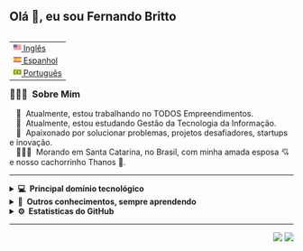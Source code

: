## Olá 👋, eu sou Fernando Britto

<table align="right">
 <tr><td><a href="README.md"><img src="images/us-flag.png" height="14"> Inglês</a></td></tr>
 <tr><td><a href="README_es.md"><img src="images/es-flag.png" height="14"> Espanhol</a></td></tr>
 <tr><td><a href="README_pt.md"><img src="images/br-flag.png" height="14"> Português</a></td></tr>
</table>

### 👨🏽‍💻 &nbsp;Sobre Mim

&nbsp;&nbsp;&nbsp;🔭 &nbsp;Atualmente, estou trabalhando no TODOS Empreendimentos. \
&nbsp;&nbsp;&nbsp;🌱 &nbsp;Atualmente, estou estudando Gestão da Tecnologia da Informação. \
&nbsp;&nbsp;&nbsp;💓 &nbsp;Apaixonado por solucionar problemas, projetos desafiadores, startups e inovação.\
&nbsp;&nbsp;&nbsp;👨‍👩‍👦 &nbsp;Morando em Santa Catarina, no Brasil, com minha amada esposa 💘 e nosso cachorrinho Thanos 🐶.

<hr/>

<details>
  <summary><b>💻 &nbsp;Principal domínio tecnológico</b></summary>
  <br/>

![Serverless](https://camo.githubusercontent.com/9a5ae0ebc9b7e1261df86045426e5d1bbbab67827df9143d51ada8c25bfd7f41/68747470733a2f2f696d672e736869656c64732e696f2f7374617469632f76313f7374796c653d666f722d7468652d6261646765266d6573736167653d5365727665726c65737326636f6c6f723d464435373530266c6f676f3d5365727665726c657373266c6f676f436f6c6f723d464646464646266c6162656c3d)&nbsp;
![NodeJS](https://camo.githubusercontent.com/faec9d89bd2c7d47b91d988dcd0f27011c27e8191d45836cfa36bf2b3c2a92bd/68747470733a2f2f696d672e736869656c64732e696f2f7374617469632f76313f7374796c653d666f722d7468652d6261646765266d6573736167653d4e6f64652e6a7326636f6c6f723d333339393333266c6f676f3d4e6f64652e6a73266c6f676f436f6c6f723d464646464646266c6162656c3d)&nbsp;
![JavaScript](https://camo.githubusercontent.com/3aaee8bf7885dcf0cea8a5647c4514b7d800b1a730d38bce7dadf6bff883378d/68747470733a2f2f696d672e736869656c64732e696f2f7374617469632f76313f7374796c653d666f722d7468652d6261646765266d6573736167653d4a61766153637269707426636f6c6f723d323232323232266c6f676f3d4a617661536372697074266c6f676f436f6c6f723d463744463145266c6162656c3d)&nbsp;
![TypeScript](https://camo.githubusercontent.com/773cfd323f61dbc7301a98e28c69fbd0f27f491272f4acf48106936ca1d14c47/68747470733a2f2f696d672e736869656c64732e696f2f7374617469632f76313f7374796c653d666f722d7468652d6261646765266d6573736167653d5479706553637269707426636f6c6f723d333137384336266c6f676f3d54797065536372697074266c6f676f436f6c6f723d464646464646266c6162656c3d)&nbsp;
![Docker](https://camo.githubusercontent.com/4ec342876a40b53ffc6230a41196528690f9f42b1098fd354df46c649720b4c6/68747470733a2f2f696d672e736869656c64732e696f2f7374617469632f76313f7374796c653d666f722d7468652d6261646765266d6573736167653d446f636b657226636f6c6f723d323439364544266c6f676f3d446f636b6572266c6f676f436f6c6f723d464646464646266c6162656c3d)&nbsp;
![HTML5](https://camo.githubusercontent.com/d2da7e7ec8424780720101d4853c64dffb81dc69dfdd25a0ce88cdb3848bbc6f/68747470733a2f2f696d672e736869656c64732e696f2f7374617469632f76313f7374796c653d666f722d7468652d6261646765266d6573736167653d48544d4c3526636f6c6f723d453334463236266c6f676f3d48544d4c35266c6f676f436f6c6f723d464646464646266c6162656c3d)&nbsp;
![CSS3](https://camo.githubusercontent.com/9fe0ddca8c80fd49703246ca3b9a894ddfdc9c1c80f6ab5de92bbe91471dbab8/68747470733a2f2f696d672e736869656c64732e696f2f7374617469632f76313f7374796c653d666f722d7468652d6261646765266d6573736167653d4353533326636f6c6f723d313537324236266c6f676f3d43535333266c6f676f436f6c6f723d464646464646266c6162656c3d)&nbsp;
![Git](https://camo.githubusercontent.com/42acc7ee3a18313a065e672e0835729edf3361dedb045d6c3cf8821fe30a1c2d/68747470733a2f2f696d672e736869656c64732e696f2f7374617469632f76313f7374796c653d666f722d7468652d6261646765266d6573736167653d47697426636f6c6f723d463035303332266c6f676f3d476974266c6f676f436f6c6f723d464646464646266c6162656c3d)&nbsp;
![GitHub](https://camo.githubusercontent.com/cca71357fe98ec5f8cd6ebab9044ad2901f4b64ebda379ac81608ed9f1caa1a0/68747470733a2f2f696d672e736869656c64732e696f2f7374617469632f76313f7374796c653d666f722d7468652d6261646765266d6573736167653d47697448756226636f6c6f723d313831373137266c6f676f3d476974487562266c6f676f436f6c6f723d464646464646266c6162656c3d)&nbsp;
![GitLab](https://camo.githubusercontent.com/95900cde890a26bb00d39efb39a0047d253ffe5fef66f19c10b351378f459e2d/68747470733a2f2f696d672e736869656c64732e696f2f7374617469632f76313f7374796c653d666f722d7468652d6261646765266d6573736167653d4769744c616226636f6c6f723d464336443236266c6f676f3d4769744c6162266c6f676f436f6c6f723d464646464646266c6162656c3d)&nbsp;
![AWS](https://camo.githubusercontent.com/80d308b575eba9b5e7c5743493566354071b3b2324f406d6998eb498207415c3/68747470733a2f2f696d672e736869656c64732e696f2f7374617469632f76313f7374796c653d666f722d7468652d6261646765266d6573736167653d416d617a6f6e2b41575326636f6c6f723d323332463345266c6f676f3d416d617a6f6e2b415753266c6f676f436f6c6f723d464646464646266c6162656c3d)&nbsp;
![LAMBDA](https://camo.githubusercontent.com/46e209d8ab944a4a88e17676bb90a736e2bcdf8172020a543271ce7b048546d7/68747470733a2f2f696d672e736869656c64732e696f2f7374617469632f76313f7374796c653d666f722d7468652d6261646765266d6573736167653d4157532b4c616d62646126636f6c6f723d323232323232266c6f676f3d4157532b4c616d626461266c6f676f436f6c6f723d464639393030266c6162656c3d)&nbsp;
![S3](https://camo.githubusercontent.com/e72c2a6e52df2d1ff78867b6eafa3a97a48267bcbe22710fbf204883d056a6f7/68747470733a2f2f696d672e736869656c64732e696f2f7374617469632f76313f7374796c653d666f722d7468652d6261646765266d6573736167653d416d617a6f6e2b533326636f6c6f723d353639413331266c6f676f3d416d617a6f6e2b5333266c6f676f436f6c6f723d464646464646266c6162656c3d)&nbsp;
![DYNAMODB](https://camo.githubusercontent.com/fa3832fa482510513ba62d9971eb7b30c0bf94d7f5fa580372c45dd89940dbba/68747470733a2f2f696d672e736869656c64732e696f2f7374617469632f76313f7374796c653d666f722d7468652d6261646765266d6573736167653d416d617a6f6e2b44796e616d6f444226636f6c6f723d343035334436266c6f676f3d416d617a6f6e2b44796e616d6f4442266c6f676f436f6c6f723d464646464646266c6162656c3d)&nbsp;
![CloudWatch](https://camo.githubusercontent.com/a0a50b1a54e2ac97b283c50f8cf61fc45e02fafee73cd85427286140b877ca2f/68747470733a2f2f696d672e736869656c64732e696f2f7374617469632f76313f7374796c653d666f722d7468652d6261646765266d6573736167653d416d617a6f6e2b436c6f7564576174636826636f6c6f723d464634463842266c6f676f3d416d617a6f6e2b436c6f75645761746368266c6f676f436f6c6f723d464646464646266c6162656c3d)&nbsp;
![API_Gateway](https://camo.githubusercontent.com/8042c5222ce33c4a54a9f3552def9008dac1d6d1007f4f34d0f75a2defb10848/68747470733a2f2f696d672e736869656c64732e696f2f7374617469632f76313f7374796c653d666f722d7468652d6261646765266d6573736167653d416d617a6f6e2b4150492b4761746577617926636f6c6f723d464634463842266c6f676f3d416d617a6f6e2b4150492b47617465776179266c6f676f436f6c6f723d464646464646266c6162656c3d)&nbsp;
![EC2](https://camo.githubusercontent.com/8343fac9f847924f1b065027914ca66ff80e8857526b7561e559a09013a18e81/68747470733a2f2f696d672e736869656c64732e696f2f7374617469632f76313f7374796c653d666f722d7468652d6261646765266d6573736167653d416d617a6f6e2b45433226636f6c6f723d323232323232266c6f676f3d416d617a6f6e2b454332266c6f676f436f6c6f723d464639393030266c6162656c3d)&nbsp;
![ECS](https://camo.githubusercontent.com/24ba4f46b1e8c1f6a9af07ed15d72cec542cd8eb069f0f68840cc1286b0ba5db/68747470733a2f2f696d672e736869656c64732e696f2f7374617469632f76313f7374796c653d666f722d7468652d6261646765266d6573736167653d416d617a6f6e2b45435326636f6c6f723d323232323232266c6f676f3d416d617a6f6e2b454353266c6f676f436f6c6f723d464639393030266c6162656c3d)&nbsp;
![RDS](https://camo.githubusercontent.com/a0e04b83999063a10ea67a7f82c07f5740feb574bf376bb863fc039e61091991/68747470733a2f2f696d672e736869656c64732e696f2f7374617469632f76313f7374796c653d666f722d7468652d6261646765266d6573736167653d416d617a6f6e2b52445326636f6c6f723d353237464646266c6f676f3d416d617a6f6e2b524453266c6f676f436f6c6f723d464646464646266c6162656c3d)&nbsp;
![SQS](https://camo.githubusercontent.com/fc6e33181bd12a96f854fe2b7ad5eea13fec6a30020a2e89476ea16d3912680e/68747470733a2f2f696d672e736869656c64732e696f2f7374617469632f76313f7374796c653d666f722d7468652d6261646765266d6573736167653d416d617a6f6e2b53515326636f6c6f723d464634463842266c6f676f3d416d617a6f6e2b535153266c6f676f436f6c6f723d464646464646266c6162656c3d)&nbsp;
![REDIS](https://camo.githubusercontent.com/96b42e2a7e8943d51689b0b33fcc4d51fdcf4239f7f9da9f71224d1be905d96f/68747470733a2f2f696d672e736869656c64732e696f2f7374617469632f76313f7374796c653d666f722d7468652d6261646765266d6573736167653d526564697326636f6c6f723d444333383244266c6f676f3d5265646973266c6f676f436f6c6f723d464646464646266c6162656c3d)&nbsp;
![AZURE_DEVOPS](https://camo.githubusercontent.com/e390f20e5556c26f902300a4f5f6d1547caae6f89094cd77364b6e490d3bc89a/68747470733a2f2f696d672e736869656c64732e696f2f7374617469632f76313f7374796c653d666f722d7468652d6261646765266d6573736167653d417a7572652b4465764f707326636f6c6f723d303037384437266c6f676f3d417a7572652b4465764f7073266c6f676f436f6c6f723d464646464646266c6162656c3d)&nbsp;
![Postgres](https://camo.githubusercontent.com/95a15266c9b093e9070410fa62c8dcba6611e79edd738e0ded7ec5b52541d6c4/68747470733a2f2f696d672e736869656c64732e696f2f7374617469632f76313f7374796c653d666f722d7468652d6261646765266d6573736167653d506f737467726553514c26636f6c6f723d343136394531266c6f676f3d506f737467726553514c266c6f676f436f6c6f723d464646464646266c6162656c3d)
![MySQL](https://camo.githubusercontent.com/539a184961e9ab46a914b3a57718cd52f9a122ffb33a0bcaaa92484add20ba72/68747470733a2f2f696d672e736869656c64732e696f2f7374617469632f76313f7374796c653d666f722d7468652d6261646765266d6573736167653d4d7953514c26636f6c6f723d343437394131266c6f676f3d4d7953514c266c6f676f436f6c6f723d464646464646266c6162656c3d)
![MariaDB](https://camo.githubusercontent.com/4faa47bee254ce34bb9390b2b18d807441130af079a6326e8646d2b1ffc2f3e1/68747470733a2f2f696d672e736869656c64732e696f2f7374617469632f76313f7374796c653d666f722d7468652d6261646765266d6573736167653d4d61726961444226636f6c6f723d303033353435266c6f676f3d4d617269614442266c6f676f436f6c6f723d464646464646266c6162656c3d)
![REACT](https://camo.githubusercontent.com/67a01fa7cf337616274f39c070a11638f2e65720e414ef55b8dd3f9c2a803b2a/68747470733a2f2f696d672e736869656c64732e696f2f7374617469632f76313f7374796c653d666f722d7468652d6261646765266d6573736167653d526561637426636f6c6f723d323232323232266c6f676f3d5265616374266c6f676f436f6c6f723d363144414642266c6162656c3d)&nbsp;
![GRAPHQL](https://camo.githubusercontent.com/2e1f2dc091af830685d2057c2d4c797b639c7d1601a8d6019629272c210b707b/68747470733a2f2f696d672e736869656c64732e696f2f7374617469632f76313f7374796c653d666f722d7468652d6261646765266d6573736167653d4772617068514c26636f6c6f723d453130303938266c6f676f3d4772617068514c266c6f676f436f6c6f723d464646464646266c6162656c3d)&nbsp;
![SOLID](https://camo.githubusercontent.com/df264342610614aae9931b11b91c94decc97b775c73e6860843efd3122b8ffdc/68747470733a2f2f696d672e736869656c64732e696f2f7374617469632f76313f7374796c653d666f722d7468652d6261646765266d6573736167653d536f6c696426636f6c6f723d324334463743266c6f676f3d536f6c6964266c6f676f436f6c6f723d464646464646266c6162656c3d)&nbsp;
![SEQUELIZE](https://camo.githubusercontent.com/0a4aff6e255d17730282bc6b00ed6c73a3f09bca95365a4f5d73462106f8a789/68747470733a2f2f696d672e736869656c64732e696f2f7374617469632f76313f7374796c653d666f722d7468652d6261646765266d6573736167653d53657175656c697a6526636f6c6f723d323232323232266c6f676f3d53657175656c697a65266c6f676f436f6c6f723d353242304537266c6162656c3d)&nbsp;
![JEST](https://camo.githubusercontent.com/a3c759b03851724d698cf6880e546dc47d402f08aa3c48b716279118117c0736/68747470733a2f2f696d672e736869656c64732e696f2f7374617469632f76313f7374796c653d666f722d7468652d6261646765266d6573736167653d4a65737426636f6c6f723d433231333235266c6f676f3d4a657374266c6f676f436f6c6f723d464646464646266c6162656c3d)&nbsp;
![PRISMA](https://camo.githubusercontent.com/def1c04b0d668da46387f400f1e4c8cf78b13232722e377caa595d71aa8047c9/68747470733a2f2f696d672e736869656c64732e696f2f7374617469632f76313f7374796c653d666f722d7468652d6261646765266d6573736167653d507269736d6126636f6c6f723d324433373438266c6f676f3d507269736d61266c6f676f436f6c6f723d464646464646266c6162656c3d)&nbsp;
![WebPack](https://camo.githubusercontent.com/839ef4d02b5457b425e2fa7378309ef096e01b604b093d57ce55245562e59eb8/68747470733a2f2f696d672e736869656c64732e696f2f7374617469632f76313f7374796c653d666f722d7468652d6261646765266d6573736167653d5765627061636b26636f6c6f723d323232323232266c6f676f3d5765627061636b266c6f676f436f6c6f723d384444364639266c6162656c3d)&nbsp;

</details>

<details>
  <summary><b>🧠 &nbsp;Outros conhecimentos, sempre aprendendo</b></summary>
  <br/>

![NestJS](https://img.shields.io/badge/NESTJS-E0234E.svg?&style=flat&logo=nestjs&logoColor=white)&nbsp;
![GRPC](https://img.shields.io/badge/GRPC-4285F4.svg?&style=flat&logo=google&logoColor=white)&nbsp;
![Kafka](https://img.shields.io/badge/APACHA%20KAFKA-231F20.svg?&style=flat&logo=apache-kafka&logoColor=white)&nbsp;\
![Kubernetes](https://img.shields.io/badge/KUBERNETES-326CE5.svg?&style=flat&logo=kubernetes&logoColor=white)&nbsp;
![Django](https://img.shields.io/badge/Django-092E20?style=style=flat&logo=django&logoColor=white)&nbsp;
![GithubActions](https://img.shields.io/badge/GITHUB%20ACTIONS-2088FF.svg?&style=flat&logo=github-actions&logoColor=white)&nbsp;\
![GCP](https://img.shields.io/badge/GOOGLE%20CLOUD%20PLATAFORM-4285F4.svg?&style=flat&logo=google-cloud&logoColor=white)&nbsp;
![Figma](https://img.shields.io/badge/Figma-F24E1E?style=flat&logo=figma&logoColor=white)&nbsp;\
![TensorFlow](https://img.shields.io/badge/TensorFlow-FF6F00?style=flat&logo=tensorflow&logoColor=white)&nbsp;
![BDD](https://img.shields.io/badge/BEHAVIOR%20DD-4479A1.svg?&style=flat&logo=bdd&logoColor=white)&nbsp;
![PHOTOSHOP](https://img.shields.io/badge/PHOTOSHOP-31A8FF.svg?&style=flat&logo=adobe-photoshop&logoColor=white)&nbsp;
![ILLUSTRATOR](https://img.shields.io/badge/ILLUSTRATOR-FFAE1A.svg?&style=flat&logo=adobe-illustrator&logoColor=black)&nbsp;\
![Blockchain](https://img.shields.io/badge/BLOCKCHAIN-121D33.svg?&style=flat&logo=blockchain-dot-com&logoColor=white)&nbsp;

</details>

<details>
  <summary><b>⚙️ &nbsp;Estatisticas do GitHub</b></summary>
  <br/>
    <p align="center">
        <img height="137px" src="https://github-readme-streak-stats.herokuapp.com/?user=fernandobritto&hide_border=true&theme=nightowl" />
    </p>
    <p align="center">
        <img height="137px" src="https://github-readme-stats.vercel.app/api?username=fernandobritto&hide_title=true&hide_border=true&show_icons=true&include_all_commits=true&count_private=true&line_height=21&theme=nightowl" /> <img height="137px" src="https://github-readme-stats.vercel.app/api/top-langs/?username=fernandobritto&hide=html&hide_title=true&hide_border=true&layout=compact&langs_count=8&theme=nightowl" />
    </p>
</details>

<hr/>

<p align="right">
<img src="https://komarev.com/ghpvc/?username=fernandobritto&style=plastic&label=Views"><img>
<img src="https://badges.pufler.dev/visits/fernandobritto/fernandobritto?color=black&logo=github" />
</p>
